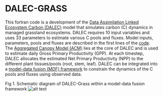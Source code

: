 # DALEC-GRASS
This fortran code is a development of the [Data Assimilation Linked Ecosystem Carbon (DALEC)](https://www.geos.ed.ac.uk/homes/mwilliam/DALEC.html) model that simulates carbon (C) dynamics in managed grassland ecosystems. DALEC requires 10 input variables and uses 33 parameters to estimate various C pools and fluxes. Model inputs, parameters, pools and fluxes are described in the first lines of the [code](https://github.com/vmyrgiotis/DALEC_Grass/blob/master/DALEC_GRASS.f90). The [Aggregated Canopy Model (ACM)](https://doi.org/10.1890/1051-0761(1997)007[0882:PGPPIT]2.0.CO;2) lies at the core of DALEC and is used to estimate daily Gross Primary Productivity (GPP). At each timestep, DALEC allocates the estimated Net Primary Productivity (NPP) to the different plant tissues/pools (root, stem, leaf). DALEC can be integrated into a [model-data fusion (MDF) framework](https://doi.org/10.1073/pnas.1515160113) to constrain the dynamics of the C pools and fluxes using observed data.

Fig 1. Schematic diagram of DALEC-Grass within a model-data fusion framework
![alt text](https://github.com/GCEL/DALEC-Grass/blob/master/dalec_grass.gif)


